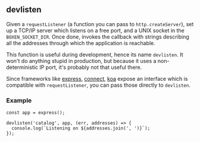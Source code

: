 ## devlisten


Given a `requestListener` (a function you can pass to `http.createServer`),
set up a TCP/IP server which listens on a free port, and a UNIX socket in the
`BOXEN_SOCKET_DIR`. Once done, invokes the callback with strings describing all
the addresses through which the application is reachable.

This function is useful during development, hence its name `devlisten`. It
won't do anything stupid in production, but because it uses a non-deterministic
IP port, it's probably not that useful there.

Since frameworks like [express], [connect], [koa] expose an interface which is
compatible with `requestListener`, you can pass those directly to `devlisten`.


### Example

```
const app = express();

devlisten('catalog', app, (err, addresses) => {
  console.log(`Listening on ${addresses.join(', ')}`);
});
```


[express]: http://expressjs.com/
[connect]: https://github.com/senchalabs/connect
[koa]: http://koajs.com/
